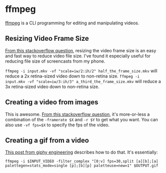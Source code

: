 # ffmpeg

[ffmpeg](https://ffmpeg.org) is a CLI programming for editing and manipulating videos.

## Resizing Video Frame Size

[From this stackoverflow question](https://unix.stackexchange.com/questions/28803/how-can-i-reduce-a-videos-size-with-ffmpeg), resizing the video frame size is an easy and fast way to reduce video file size. I've found it especially useful for reducing file size of screencasts from my phone.

`ffmpeg -i input.mkv -vf "scale=iw/2:ih/2" half_the_frame_size.mkv` will reduce a 2x retina-sized video down to non-retina size.
`ffmpeg -i input.mkv -vf "scale=iw/3:ih/3" a_third_the_frame_size.mkv` will reduce a 3x retina-sized video down to non-retina size.

## Creating a video from images

This is awesome. [From this stackoverflow question](https://stackoverflow.com/questions/24961127/how-to-create-a-video-from-images-with-ffmpeg), it's more-or-less a combination of the `-framerate $X` and `-r $Y` to get what you want. You can also use `-vf fps=$X` to specify the fps of the video.

## Creating a gif from a video

[This post from giphy engineering](https://engineering.giphy.com/how-to-make-gifs-with-ffmpeg/) describes how to do that. It's essentially:

`ffmpeg -i $INPUT_VIDEO -filter_complex "[0:v] fps=30,split [a][b];[a] palettegen=stats_mode=single [p];[b][p] paletteuse=new=1" $OUTPUT.gif`
